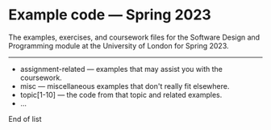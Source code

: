 # Example code — Spring 2023

The examples, exercises, and coursework files for the Software Design and Programming module at the University of London for Spring 2023.

------

+ assignment-related — examples that may assist you with the coursework.
+ misc — miscellaneous examples that don't really fit elsewhere.
+ topic[1-10] — the code from that topic and related examples.
+ ...

End of list
